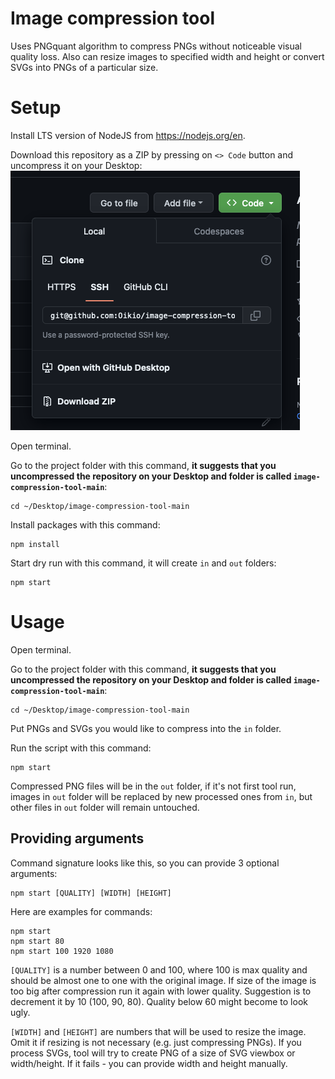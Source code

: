 # Image compression tool

Uses PNGquant algorithm to compress PNGs without noticeable visual quality loss. Also can resize images to specified width and height or convert SVGs into PNGs of a particular size.

# Setup

Install LTS version of NodeJS from https://nodejs.org/en.

Download this repository as a ZIP by pressing on `<> Code` button and uncompress it on your Desktop:
![Alt text](image.png)

Open terminal.

Go to the project folder with this command, **it suggests that you uncompressed the repository on your Desktop and folder is called `image-compression-tool-main`**:

    cd ~/Desktop/image-compression-tool-main

Install packages with this command:

    npm install

Start dry run with this command, it will create `in` and `out` folders:

    npm start

# Usage

Open terminal.

Go to the project folder with this command, **it suggests that you uncompressed the repository on your Desktop and folder is called `image-compression-tool-main`**:

    cd ~/Desktop/image-compression-tool-main

Put PNGs and SVGs you would like to compress into the `in` folder.

Run the script with this command:

    npm start

Compressed PNG files will be in the `out` folder, if it's not first tool run, images in `out` folder will be replaced by new processed ones from `in`, but other files in `out` folder will remain untouched.

## Providing arguments

Command signature looks like this, so you can provide 3 optional arguments:

    npm start [QUALITY] [WIDTH] [HEIGHT]

Here are examples for commands:

    npm start
    npm start 80
    npm start 100 1920 1080

`[QUALITY]` is a number between 0 and 100, where 100 is max quality and should be almost one to one with the original image. If size of the image is too big after compression run it again with lower quality. Suggestion is to decrement it by 10 (100, 90, 80). Quality below 60 might become to look ugly.

`[WIDTH]` and `[HEIGHT]` are numbers that will be used to resize the image. Omit it if resizing is not necessary (e.g. just compressing PNGs). If you process SVGs, tool will try to create PNG of a size of SVG viewbox or width/height. If it fails - you can provide width and height manually.

